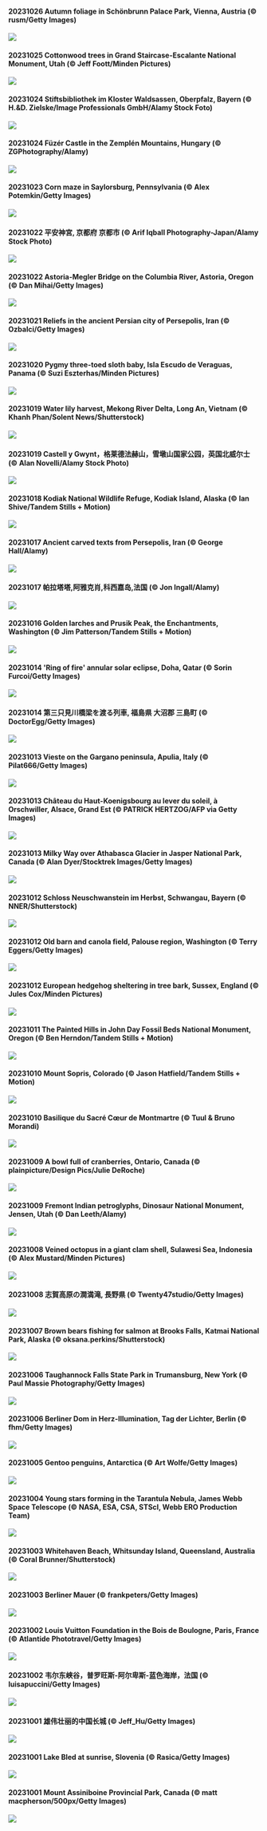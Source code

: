 #### 20231026 Autumn foliage in Schönbrunn Palace Park, Vienna, Austria (© rusm/Getty Images)

![](20231026_ViennaAutumn_1920x1080.jpg)

#### 20231025 Cottonwood trees in Grand Staircase-Escalante National Monument, Utah (© Jeff Foott/Minden Pictures)

![](20231025_GrandStaircase_1920x1080.jpg)

#### 20231024 Stiftsbibliothek im Kloster Waldsassen, Oberpfalz, Bayern (© H.&D. Zielske/Image Professionals GmbH/Alamy Stock Foto)

![](20231024_GermanLibrary_1920x1080.jpg)

#### 20231024 Füzér Castle in the Zemplén Mountains, Hungary (© ZGPhotography/Alamy)

![](20231024_FuzerCastle_1920x1080.jpg)

#### 20231023 Corn maze in Saylorsburg, Pennsylvania (© Alex Potemkin/Getty Images)

![](20231023_PoconosMaze_1920x1080.jpg)

#### 20231022 平安神宮, 京都府 京都市 (© Arif Iqball Photography-Japan/Alamy Stock Photo)

![](20231022_JidaiMatsuri_1920x1080.jpg)

#### 20231022 Astoria-Megler Bridge on the Columbia River, Astoria, Oregon (© Dan Mihai/Getty Images)

![](20231022_AstoriaBridge_1920x1080.jpg)

#### 20231021 Reliefs in the ancient Persian city of Persepolis, Iran (© Ozbalci/Getty Images)

![](20231021_PersepolisRelief_1920x1080.jpg)

#### 20231020 Pygmy three-toed sloth baby, Isla Escudo de Veraguas, Panama (© Suzi Eszterhas/Minden Pictures)

![](20231020_PygmySloth_1920x1080.jpg)

#### 20231019 Water lily harvest, Mekong River Delta, Long An, Vietnam (© Khanh Phan/Solent News/Shutterstock)

![](20231019_WaterLilyVietnam_1920x1080.jpg)

#### 20231019 Castell y Gwynt，格莱德法赫山，雪墩山国家公园，英国北威尔士 (© Alan Novelli/Alamy Stock Photo)

![](20231019_CastellyGwyntUK_1920x1080.jpg)

#### 20231018 Kodiak National Wildlife Refuge, Kodiak Island, Alaska (© Ian Shive/Tandem Stills + Motion)

![](20231018_KodiakAlaska_1920x1080.jpg)

#### 20231017 Ancient carved texts from Persepolis, Iran (© George Hall/Alamy)

![](20231017_SpreadsheetDay_1920x1080.jpg)

#### 20231017 帕拉塔塔,阿雅克肖,科西嘉岛,法国 (© Jon Ingall/Alamy)

![](20231017_GenoeseTower_1920x1080.jpg)

#### 20231016 Golden larches and Prusik Peak, the Enchantments, Washington (© Jim Patterson/Tandem Stills + Motion)

![](20231016_GoldenEnchantments_1920x1080.jpg)

#### 20231014 'Ring of fire' annular solar eclipse, Doha, Qatar (© Sorin Furcoi/Getty Images)

![](20231014_RingEclipse_1920x1080.jpg)

#### 20231014 第三只見川橋梁を渡る列車, 福島県 大沼郡 三島町 (© DoctorEgg/Getty Images)

![](20231014_RailwayDay_1920x1080.jpg)

#### 20231013 Vieste on the Gargano peninsula, Apulia, Italy (© Pilat666/Getty Images)

![](20231013_ViesteItaly_1920x1080.jpg)

#### 20231013 Château du Haut-Koenigsbourg au lever du soleil, à Orschwiller, Alsace, Grand Est (© PATRICK HERTZOG/AFP via Getty Images)

![](20231013_KoenigsbourgCastle_1920x1080.jpg)

#### 20231013 Milky Way over Athabasca Glacier in Jasper National Park, Canada (© Alan Dyer/Stocktrek Images/Getty Images)

![](20231013_JasperDarkSky_1920x1080.jpg)

#### 20231012 Schloss Neuschwanstein im Herbst, Schwangau, Bayern (© NNER/Shutterstock)

![](20231012_NeuschwansteinCastle_1920x1080.jpg)

#### 20231012 Old barn and canola field, Palouse region, Washington (© Terry Eggers/Getty Images)

![](20231012_IdahoBarn_1920x1080.jpg)

#### 20231012 European hedgehog sheltering in tree bark, Sussex, England (© Jules Cox/Minden Pictures)

![](20231012_AutumnHedgehog_1920x1080.jpg)

#### 20231011 The Painted Hills in John Day Fossil Beds National Monument, Oregon (© Ben Herndon/Tandem Stills + Motion)

![](20231011_JohnDayFossil_1920x1080.jpg)

#### 20231010 Mount Sopris, Colorado (© Jason Hatfield/Tandem Stills + Motion)

![](20231010_SoprisSunrise_1920x1080.jpg)

#### 20231010 Basilique du Sacré Cœur de Montmartre (© Tuul & Bruno Morandi)

![](20231010_MontmartreHarvest_1920x1080.jpg)

#### 20231009 A bowl full of cranberries, Ontario, Canada (© plainpicture/Design Pics/Julie DeRoche)

![](20231009_ThanksgivingDay_1920x1080.jpg)

#### 20231009 Fremont Indian petroglyphs, Dinosaur National Monument, Jensen, Utah (© Dan Leeth/Alamy)

![](20231009_FremontPetroglyph_1920x1080.jpg)

#### 20231008 Veined octopus in a giant clam shell, Sulawesi Sea, Indonesia (© Alex Mustard/Minden Pictures)

![](20231008_OctoClam_1920x1080.jpg)

#### 20231008 志賀高原の澗満滝, 長野県 (© Twenty47studio/Getty Images)

![](20231008_Hanlu_1920x1080.jpg)

#### 20231007 Brown bears fishing for salmon at Brooks Falls, Katmai National Park, Alaska (© oksana.perkins/Shutterstock)

![](20231007_GrizzlyFalls_1920x1080.jpg)

#### 20231006 Taughannock Falls State Park in Trumansburg, New York (© Paul Massie Photography/Getty Images)

![](20231006_TaughannockFalls_1920x1080.jpg)

#### 20231006 Berliner Dom in Herz-Illumination, Tag der Lichter, Berlin (© fhm/Getty Images)

![](20231006_CathedralHeartLight_1920x1080.jpg)

#### 20231005 Gentoo penguins, Antarctica (© Art Wolfe/Getty Images)

![](20231005_GentooJump_1920x1080.jpg)

#### 20231004 Young stars forming in the Tarantula Nebula, James Webb Space Telescope (© NASA, ESA, CSA, STScI, Webb ERO Production Team)

![](20231004_TarantulaNebula_1920x1080.jpg)

#### 20231003 Whitehaven Beach, Whitsunday Island, Queensland, Australia (© Coral Brunner/Shutterstock)

![](20231003_WhitsundaySwirl_1920x1080.jpg)

#### 20231003 Berliner Mauer (© frankpeters/Getty Images)

![](20231003_GermanFlagWall_1920x1080.jpg)

#### 20231002 Louis Vuitton Foundation in the Bois de Boulogne, Paris, France (© Atlantide Phototravel/Getty Images)

![](20231002_VuittonFoundation_1920x1080.jpg)

#### 20231002 韦尔东峡谷，普罗旺斯-阿尔卑斯-蓝色海岸，法国 (© luisapuccini/Getty Images)

![](20231002_VerdonCanyon_1920x1080.jpg)

#### 20231001 雄伟壮丽的中国长城 (© Jeff_Hu/Getty Images)

![](20231001_NationalDay_1920x1080.jpg)

#### 20231001 Lake Bled at sunrise, Slovenia (© Rasica/Getty Images)

![](20231001_LakeBledSunrise_1920x1080.jpg)

#### 20231001 Mount Assiniboine Provincial Park, Canada (© matt macpherson/500px/Getty Images)

![](20231001_AssiniboineProvincialPark_1920x1080.jpg)

